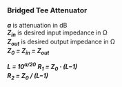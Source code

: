 ### Bridged Tee Attenuator
___a___ is attenuation in dB<br>
___Z<sub>in</sub>___ is desired input impedance in &#x2126;<br>
___Z<sub>out</sub>___ is desired output impedance in &#x2126;<br>
___Z<sub>0</sub> = Z<sub>in</sub> = Z<sub>out</sub>___

___L = 10<sup>a/20</up>___
___R<sub>1</sub> = Z<sub>0</sub> &middot; (L&minus;1)___<br>
___R<sub>2</sub> = Z<sub>0</sub> / (L&minus;1)___
